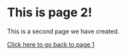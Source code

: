 # This is page 2!

This is a second page we have created.

[Click here to go back to page 1](README.md)
